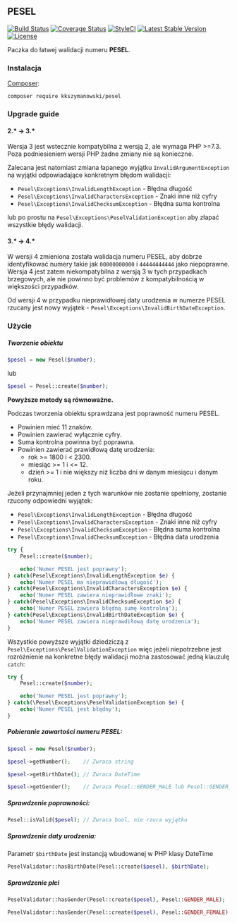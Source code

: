 ## PESEL
[![Build Status](https://app.travis-ci.com/KKSzymanowski/PESEL.svg?branch=master)](https://app.travis-ci.com/KKSzymanowski/PESEL)
[![Coverage Status](https://coveralls.io/repos/github/KKSzymanowski/PESEL/badge.svg?branch=master)](https://coveralls.io/github/KKSzymanowski/PESEL?branch=master)
[![StyleCI](https://styleci.io/repos/61304979/shield)](https://styleci.io/repos/61304979)
[![Latest Stable Version](https://poser.pugx.org/kkszymanowski/pesel/v/stable)](https://packagist.org/packages/kkszymanowski/pesel)
[![License](https://poser.pugx.org/kkszymanowski/pesel/license)](https://packagist.org/packages/kkszymanowski/pesel)


Paczka do łatwej walidacji numeru **PESEL**.

### Instalacja
[Composer](https://getcomposer.org/):
```
composer require kkszymanowski/pesel
```

### Upgrade guide
#### 2.* -> 3.*
Wersja 3 jest wstecznie kompatybilna z wersją 2, ale wymaga PHP >=7.3.
Poza podniesieniem wersji PHP żadne zmiany nie są konieczne.

Zalecana jest natomiast zmiana łapanego wyjątku `InvalidArgumentException` na wyjątki odpowiadające konkretnym błędom walidacji:
- `Pesel\Exceptions\InvalidLengthException` - Błędna długość
- `Pesel\Exceptions\InvalidCharactersException` - Znaki inne niż cyfry
- `Pesel\Exceptions\InvalidChecksumException` - Błędna suma kontrolna

lub po prostu na `Pesel\Exceptions\PeselValidationException` aby złapać wszystkie błędy walidacji.

#### 3.* -> 4.*
W wersji 4 zmieniona została walidacja numeru PESEL, aby dobrze identyfikować numery takie jak `00000000000` i `44444444444` jako niepoprawne.
Wersja 4 jest zatem niekompatybilna z wersją 3 w tych przypadkach brzegowych, ale nie powinno być problemów z kompatybilnością w większości przypadków.

Od wersji 4 w przypadku nieprawidłowej daty urodzenia w numerze PESEL rzucany jest nowy wyjątek - `Pesel\Exceptions\InvalidBirthDateException`.

### Użycie
##### Tworzenie obiektu
```php
$pesel = new Pesel($number);
```
lub
```php
$pesel = Pesel::create($number);
```
**Powyższe metody są równoważne.**

Podczas tworzenia obiektu sprawdzana jest poprawność numeru PESEL.
- Powinien mieć 11 znaków.
- Powinien zawierać wyłącznie cyfry.
- Suma kontrolna powinna być poprawna.
- Powinien zawierać prawidłową datę urodzenia:
    - rok >= 1800 i < 2300.
    - miesiąc >= 1 i <= 12.
    - dzień >= 1 i nie większy niż liczba dni w danym miesiącu i danym roku.
    
Jeżeli przynajmniej jeden z tych warunków nie zostanie spełniony, zostanie rzucony odpowiedni wyjątek:
- `Pesel\Exceptions\InvalidLengthException` - Błędna długość
- `Pesel\Exceptions\InvalidCharactersException` - Znaki inne niż cyfry
- `Pesel\Exceptions\InvalidChecksumException` - Błędna suma kontrolna
- `Pesel\Exceptions\InvalidChecksumException` - Błędna data urodzenia

```php
try {
    Pesel::create($number);

    echo('Numer PESEL jest poprawny');
} catch(Pesel\Exceptions\InvalidLengthException $e) {
    echo('Numer PESEL ma nieprawidłową długość');
} catch(Pesel\Exceptions\InvalidCharactersException $e) {
    echo('Numer PESEL zawiera nieprawidłowe znaki');
} catch(Pesel\Exceptions\InvalidChecksumException $e) {
    echo('Numer PESEL zawiera błędną sumę kontrolną');
} catch(Pesel\Exceptions\InvalidBirthDateException $e) {
    echo('Numer PESEL zawiera nieprawdiłową datę urodzenia');
}
```

Wszystkie powyższe wyjątki dziedziczą z `Pesel\Exceptions\PeselValidationException` więc jeżeli niepotrzebne jest 
rozróżnienie na konkretne błędy walidacji można zastosować jedną klauzulę `catch`:
```php
try {
    Pesel::create($number);

    echo('Numer PESEL jest poprawny');
} catch(\Pesel\Exceptions\PeselValidationException $e) {
    echo('Numer PESEL jest błędny');
}
```
##### Pobieranie zawartości numeru PESEL:
```php
$pesel = new Pesel($number);

$pesel->getNumber();    // Zwraca string

$pesel->getBirthDate(); // Zwraca DateTime

$pesel->getGender();    // Zwraca Pesel::GENDER_MALE lub Pesel::GENDER_FEMALE
```
##### Sprawdzenie poprawności:
```php
Pesel::isValid($pesel); // Zwraca bool, nie rzuca wyjątku
```

##### Sprawdzenie daty urodzenia:

Parametr `$birthDate` jest instancją wbudowanej w PHP klasy DateTime
```php
PeselValidator::hasBirthDate(Pesel::create($pesel), $birthDate);
```

##### Sprawdzenie płci
```php
PeselValidator::hasGender(Pesel::create($pesel), Pesel::GENDER_MALE);

PeselValidator::hasGender(Pesel::create($pesel), Pesel::GENDER_FEMALE);
```

